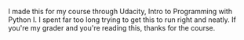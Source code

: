 I made this for my course through Udacity, Intro to Programming with Python I. I spent far too long trying to get this to run right and neatly. If you're my grader and you're reading this, thanks for the course. 
